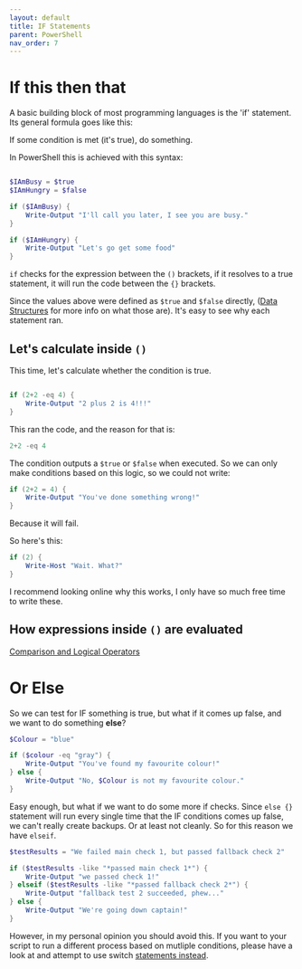 ```yaml
---
layout: default
title: IF Statements
parent: PowerShell
nav_order: 7
---
```

# If this then that
A basic building block of most programming languages is the 'if' statement. Its general formula goes like this:

If some condition is met (it's true), do something.

In PowerShell this is achieved with this syntax:
```powershell

$IAmBusy = $true
$IAmHungry = $false

if ($IAmBusy) {
	Write-Output "I'll call you later, I see you are busy."
}

if ($IAmHungry) {
	Write-Output "Let's go get some food"
}
```

`if` checks for the expression between the `()` brackets, if it resolves to a true statement, it will run the code between the `{}` brackets.

Since the values above were defined as `$true` and `$false` directly, ([Data Structures] for more info on what those are). It's easy to see why each statement ran. 

## Let's calculate inside `()`

This time, let's calculate whether the condition is true.

```powershell

if (2+2 -eq 4) {
	Write-Output "2 plus 2 is 4!!!"
}
```

This ran the code, and the reason for that is:

```powershell
2+2 -eq 4
```

The condition outputs a `$true` or `$false` when executed. So we can only make conditions based on this logic, so we could not write:

```powershell
if (2+2 = 4) {
	Write-Output "You've done something wrong!"
}
```

Because it will fail.

So here's this:

```powershell
if (2) {
	Write-Host "Wait. What?"
}
```

I recommend looking online why this works, I only have so much free time to write these.

## How expressions inside `()` are evaluated

[Comparison and Logical Operators]

# [](#orelse)Or Else

So we can test for IF something is true, but what if it comes up false, and we want to do something **else**?

```powershell
$Colour = "blue"

if ($colour -eq "gray") {
	Write-Output "You've found my favourite colour!"
} else {
	Write-Output "No, $Colour is not my favourite colour."
}
```

Easy enough, but what if we want to do some more if checks. Since `else {}` statement will run every single time that the IF conditions comes up false, we can't really create backups. Or at least not cleanly. So for this reason we have `elseif`.

```powershell
$testResults = "We failed main check 1, but passed fallback check 2"

if ($testResults -like "*passed main check 1*") {
	Write-Output "we passed check 1!"
} elseif ($testResults -like "*passed fallback check 2*") {
	Write-Output "fallback test 2 succeeded, phew..."
} else {
	Write-Output "We're going down captain!"
}
```
However, in my personal opinion you should avoid this. If you want to your script to run a different process based on mutliple conditions, please have a look at and attempt to use switch [statements instead].

[statements instead]: https://kasmichta.github.io/hjkl/docs/PowerShell/switch-statement.html
[Data Structures]: https://kasmichta.github.io/hjkl/docs/PowerShell/data-structures.html
[Comparison and Logical Operators]: https://kasmichta.github.io/hjkl/docs/PowerShell/operators.html

